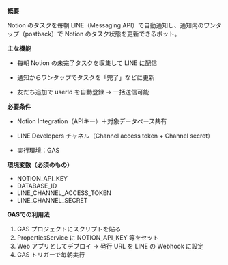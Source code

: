 **概要**

Notion のタスクを毎朝 LINE（Messaging API）で自動通知し、通知内のワンタップ（postback）で Notion のタスク状態を更新できるボット。

**主な機能**

- 毎朝 Notion の未完了タスクを収集して LINE に配信

- 通知からワンタップでタスクを「完了」などに更新

- 友だち追加で userId を自動登録 → 一括送信可能

**必要条件**

- Notion Integration（APIキー）＋対象データベース共有

- LINE Developers チャネル（Channel access token + Channel secret）

- 実行環境：GAS

**環境変数（必須のもの）**

- NOTION_API_KEY
- DATABASE_ID
- LINE_CHANNEL_ACCESS_TOKEN
- LINE_CHANNEL_SECRET

**GASでの利用法**

1. GAS プロジェクトにスクリプトを貼る
2. PropertiesService に NOTION_API_KEY 等をセット
3. Web アプリとしてデプロイ → 発行 URL を LINE の Webhook に設定
4. GAS トリガーで毎朝実行
